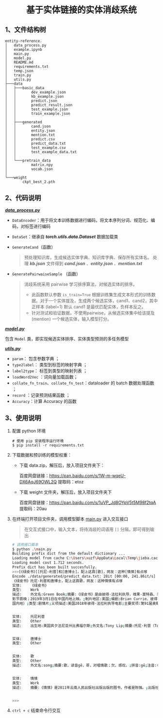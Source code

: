 <h1 style="text-align: center"> 基于实体链接的实体消歧系统 </h1>

## 1、文件结构树

```shell
entity-reference.
│   data_process.py
│   example.ipynb
│   main.py
│   model.py
│   README.md
│   requirements.txt
│   temp.json
│   train.py
│   utils.py
├───data
│   ├───basic_data
│   │       dev_example.json
│   │       kb_example.json
│   │       predict.json
│   │       predict_result.json
│   │       test_example.json
│   │       train_example.json
│   │
│   ├───generated
│   │       cand.json
│   │       entity.json
│   │       mention.txt
│   │       predict.csv
│   │       predict_data.txt
│   │       test_example.csv
│   │       test_example_data.txt
│   │
│   └───pretrain_data
│           matrix.npy
│           vocab.json
│
└───weight
        ckpt_best_2.pth
```



## 2、代码说明

***[data_process.py](/src/data_process.py)***

* `DataEncoder`：用于将文本训练数据进行编码，将文本序列分词、规范化、编码，对标签进行编码

* `DataSet`：继承自 ***torch.utils.data.Dataset*** 数据加载类

* `GenerateCand`（函数）

  > 预处理知识库，生成候选实体字典、知识库字典、保存所有实体名。
  > 处理 ***kb.json*** 文件得到 ***cand.json*** 、***entity.json*** 、***mention.txt***

* `GeneratePairwaiseSample` （函数）

  >  消歧系统采用 pairwise 学习排序算法，对候选实体的排序。
  >  * 此函数默认参数 `is_train=True` 根据训练集生成文本形式的训练数据。对于一个实体提及，生成两个候选实体，cand1、cand2，其中正样本 (label=1) 默认 cand1 是最优匹配实体，负样本反之。
  >  * 针对测试和验证数据，不使用pairwise，从候选实体集中给该提及 (mention) 一个候选实体，输入模型打分。
  

***[model.py](/src/model.py)***

包含 `Model` 类，即实现候选实体排序、实体类型预测的多任务模型



***[utils.py](/src/utils.py)***

* `param`： 包含参数字典 ；
* `type2label`： 类型到标签的映射字典 ；
* `label2type`： 标签到类型的映射列表 ；
* `loadWord2Vec` ：词向量加载函数；
* `collate_fn_train`、`collate_fn_test`：dataloader 的 batch 数据处理函数 ；
* `record` ：记录预测结果函数 ；
* `Accuracy`：计算 Accuracy 的函数



## 3、使用说明

1. 配置 python 环境

    ```shell
    # 使用 pip 安装程序运行环境
    $ pip install -r requirements.txt
    ```

2. 下载数据和预训练的模型权重：

   * 下载 data.zip，解压后，放入项目文件夹下：

      百度网盘链接：<https://pan.baidu.com/s/1W-m-wqeU-DX6AqJ69OWL2Q>
      提取码：etoz 

   * 下载 weight 文件夹，解压后，放入项目文件夹下 

      百度网盘链接：<https://pan.baidu.com/s/1uVP_Jd8OYpV5t5M98f2tqA>
      提取码：20au 


3. 在终端打开项目文件夹，调用模型脚本 [main.py](./main.py) 进入交互接口

   > 在交互式接口中，输入文本，将待消歧的词语用 `[]` 分隔，即可得到输出

   ```bash
   # 调用接口脚本
   $ python .\main.py
   Building prefix dict from the default dictionary ...
   Loading model from cache C:\Users\xuzf\AppData\Local\Temp\jieba.cache
   Loading model cost 1.712 seconds.
   Prefix dict has been built succesfully.
   >>>[《绿皮书》][托尼·利普]和[唐博士]，配上这首[歌]，网友：这种[情愫]有点嗲
   Encode ./data/generated/predict_data.txt: 28it [00:00, 241.86it/s]
   《绿皮书》托尼·利普和唐博士，配上这首歌，网友：这种情愫有点嗲
   实体:    《绿皮书》
   类型:    Work
   描述:    外文名:Green Book;摘要:《绿皮书》是由彼得·法拉利执导，维果·莫特森、马赫沙拉·阿里主演的剧情片，于2018年9月11日在多伦多国际电
   影节首映；2019年3月1日在中国内地上映。;制片地区:美国;编剧:Brian Currie、彼得·法拉利、尼克·维勒欧嘉;片长:130分钟;对白语言:英语;主演:维果·莫特森，马赫沙拉·阿里;导演:彼得·法拉利;中文名:绿皮书;发行公司:环球影业;上映时间:2018年9月11日(多伦多国际电影节)、2019年3月1日（中
   国内地）;类型:剧情片;义项描述:美国2018年彼得·法拉利执导电影;主要奖项:第91届奥斯卡金像奖最佳影片;色彩:彩色;其它译名:绿书、绿簿旅友、幸福绿皮书;
   
   
   实体:    托尼利普
   类型:    Other
   描述:    出生地:美国宾夕法尼亚州比弗福尔斯;外文名:Tony Lip;摘要:托尼·利普（Tony Lip，原名Frank Anthony Vallelonga，1930年7月30日-2013年1月4日），是电影《绿皮书》中白人司机的原型。;逝世日期:2013年1月4日;别名:Frank Anthony Vallelonga;义项描述:托尼·利普;中文名:托尼·利普;国籍:美国;出生日期:1930年7月30日;
   
   
   实体:    唐博士
   类型:    Other
   
   
   实体:    歌
   类型:    Other
   描述:    外文名:song;摘要:歌，读音gē，哥，对唱情歌；欠，感叹。;拼音:gē;注音:ㄍㄜˉ;五笔:SKSW;中文名:歌;义项描述:汉语汉字;类别:汉语汉字;标签:音乐、字词;
   
   
   实体:    情愫
   类型:    Work
   描述:    摘要:《情愫》是2011年云南人民出版社出版出版的图书，作者是陈强。;出版社:云南人民出版社出版;作者:陈强;义项描述:陈强诗集;出版时间:2011年11月;书名:情愫;标签:艺术书籍、出版物、书籍;
   
   
   >>>
   ```

4.  `ctrl + c` 结束命令行交互